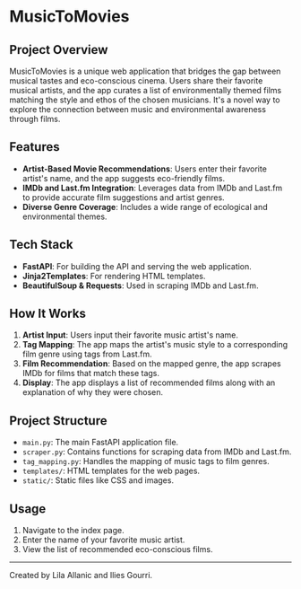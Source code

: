 # MusicToMovies

## Project Overview

MusicToMovies is a unique web application that bridges the gap between musical tastes and eco-conscious cinema. Users share their favorite musical artists, and the app curates a list of environmentally themed films matching the style and ethos of the chosen musicians. It's a novel way to explore the connection between music and environmental awareness through films.

## Features

- **Artist-Based Movie Recommendations**: Users enter their favorite artist's name, and the app suggests eco-friendly films.
- **IMDb and Last.fm Integration**: Leverages data from IMDb and Last.fm to provide accurate film suggestions and artist genres.
- **Diverse Genre Coverage**: Includes a wide range of ecological and environmental themes.

## Tech Stack

- **FastAPI**: For building the API and serving the web application.
- **Jinja2Templates**: For rendering HTML templates.
- **BeautifulSoup & Requests**: Used in scraping IMDb and Last.fm.

## How It Works

1. **Artist Input**: Users input their favorite music artist's name.
2. **Tag Mapping**: The app maps the artist's music style to a corresponding film genre using tags from Last.fm.
3. **Film Recommendation**: Based on the mapped genre, the app scrapes IMDb for films that match these tags.
4. **Display**: The app displays a list of recommended films along with an explanation of why they were chosen.

## Project Structure

- `main.py`: The main FastAPI application file.
- `scraper.py`: Contains functions for scraping data from IMDb and Last.fm.
- `tag_mapping.py`: Handles the mapping of music tags to film genres.
- `templates/`: HTML templates for the web pages.
- `static/`: Static files like CSS and images.

## Usage

1. Navigate to the index page.
2. Enter the name of your favorite music artist.
3. View the list of recommended eco-conscious films.

---

Created by Lila Allanic and Ilies Gourri.
